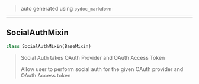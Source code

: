 
> auto generated using `pydoc_markdown`
___
## SocialAuthMixin

```python
class SocialAuthMixin(BaseMixin)
```

> Social Auth takes OAuth Provider and OAuth Access Token
> 
> Allow user to perform social auth for the given OAuth provider and OAuth Access token


